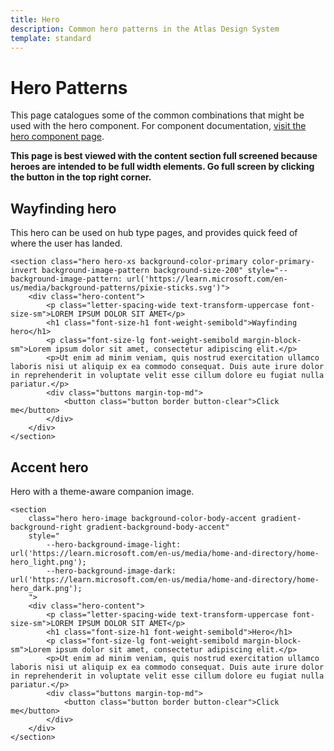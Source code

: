 ```yaml
---
title: Hero
description: Common hero patterns in the Atlas Design System
template: standard
---
```


# Hero Patterns

This page catalogues some of the common combinations that might be used with the hero component. For component documentation, [visit the hero component page](../components/hero.md).

**This page is best viewed with the content section full screened because heroes are intended to be full width elements. Go full screen by clicking the button in the top right corner.**

## Wayfinding hero

This hero can be used on hub type pages, and provides quick feed of where the user has landed.

```html-no-indent
<section class="hero hero-xs background-color-primary color-primary-invert background-image-pattern background-size-200" style="--background-image-pattern: url('https://learn.microsoft.com/en-us/media/background-patterns/pixie-sticks.svg')">
	<div class="hero-content">
		<p class="letter-spacing-wide text-transform-uppercase font-size-sm">LOREM IPSUM DOLOR SIT AMET</p>
		<h1 class="font-size-h1 font-weight-semibold">Wayfinding hero</h1>
		<p class="font-size-lg font-weight-semibold margin-block-sm">Lorem ipsum dolor sit amet, consectetur adipiscing elit.</p>
		<p>Ut enim ad minim veniam, quis nostrud exercitation ullamco laboris nisi ut aliquip ex ea commodo consequat. Duis aute irure dolor in reprehenderit in voluptate velit esse cillum dolore eu fugiat nulla pariatur.</p>
		<div class="buttons margin-top-md">
			<button class="button border button-clear">Click me</button>
		</div>
	</div>
</section>
```

## Accent hero

Hero with a theme-aware companion image.

```html-no-indent
<section
    class="hero hero-image background-color-body-accent gradient-background-right gradient-background-body-accent"
    style="
        --hero-background-image-light: url('https://learn.microsoft.com/en-us/media/home-and-directory/home-hero_light.png');
        --hero-background-image-dark: url('https://learn.microsoft.com/en-us/media/home-and-directory/home-hero_dark.png');
    ">
	<div class="hero-content">
		<p class="letter-spacing-wide text-transform-uppercase font-size-sm">LOREM IPSUM DOLOR SIT AMET</p>
		<h1 class="font-size-h1 font-weight-semibold">Hero</h1>
		<p class="font-size-lg font-weight-semibold margin-block-sm">Lorem ipsum dolor sit amet, consectetur adipiscing elit.</p>
		<p>Ut enim ad minim veniam, quis nostrud exercitation ullamco laboris nisi ut aliquip ex ea commodo consequat. Duis aute irure dolor in reprehenderit in voluptate velit esse cillum dolore eu fugiat nulla pariatur.</p>
		<div class="buttons margin-top-md">
			<button class="button border button-clear">Click me</button>
		</div>
	</div>
</section>
```
